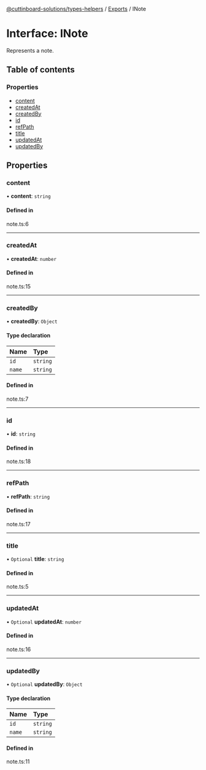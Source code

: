 [@cuttinboard-solutions/types-helpers](../README.md) / [Exports](../modules.md) / INote

# Interface: INote

Represents a note.

## Table of contents

### Properties

- [content](INote.md#content)
- [createdAt](INote.md#createdat)
- [createdBy](INote.md#createdby)
- [id](INote.md#id)
- [refPath](INote.md#refpath)
- [title](INote.md#title)
- [updatedAt](INote.md#updatedat)
- [updatedBy](INote.md#updatedby)

## Properties

### content

• **content**: `string`

#### Defined in

note.ts:6

___

### createdAt

• **createdAt**: `number`

#### Defined in

note.ts:15

___

### createdBy

• **createdBy**: `Object`

#### Type declaration

| Name | Type |
| :------ | :------ |
| `id` | `string` |
| `name` | `string` |

#### Defined in

note.ts:7

___

### id

• **id**: `string`

#### Defined in

note.ts:18

___

### refPath

• **refPath**: `string`

#### Defined in

note.ts:17

___

### title

• `Optional` **title**: `string`

#### Defined in

note.ts:5

___

### updatedAt

• `Optional` **updatedAt**: `number`

#### Defined in

note.ts:16

___

### updatedBy

• `Optional` **updatedBy**: `Object`

#### Type declaration

| Name | Type |
| :------ | :------ |
| `id` | `string` |
| `name` | `string` |

#### Defined in

note.ts:11
